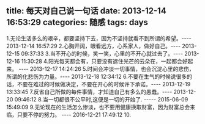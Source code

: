 title: 每天对自己说一句话
date: 2013-12-14 16:53:29
categories: 随感
tags: days
---
1.无论生活多么的艰辛，都要坚持下去，因为不坚持就看不到所谓的希望。---- 2013-12-14 16:57:29
2.心胸开阔，眼看远方，心系家人，做好自己。---- 2013-12-15 09:37:33
3.当不开心的时候，笑一笑，心里的不开心就过去了。---- 2013-12-16 11:30:28
4.阳光每天都会有，只要没有遮住光芒的云朵在，一起都会好起来。 ---- 2013-12-17 14:24:26
5.时间会冲淡一切事情，也会沉淀心里的悲伤，所谓的化悲伤为力量。---- 2013-12-18 12:34:12<!-- more -->
6.不要在生气的时候说很多的话，不要在难过的时候做决定，不要在开心的时候许下承诺。---- 2013-12-19 13:33:45
7.反省自己所做的每件事情，才知道自己有多么的愚蠢。---- 2013-12-20 09:46:12
8.当一切都很不公平时,这便是一切的开始了.  ----- 2015-06-09 15:49:09
9.无论现在的生活怎么惨淡，也不要用健康换取财富，因为财富总会来临，只要不停的努力。 ---- 2016-12-21 17:49:12
10.
